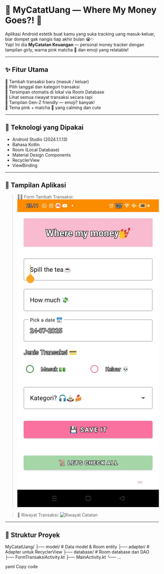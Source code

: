 # 💸 MyCatatUang — Where My Money Goes?! 💅

Aplikasi Android estetik buat kamu yang suka tracking uang masuk-keluar, biar dompet gak nangis tiap akhir bulan 😭✨  
Yap! Ini dia **MyCatatan Keuangan** — personal money tracker dengan tampilan girly, warna pink matcha 🍵 dan emoji yang relatable!

---

## ✨ Fitur Utama

📌 Tambah transaksi baru (masuk / keluar)  
📌 Pilih tanggal dan kategori transaksi  
📌 Tersimpan otomatis di lokal via Room Database  
📌 Lihat semua riwayat transaksi secara rapi  
📌 Tampilan Gen-Z friendly — emoji? banyak!  
📌 Tema pink + matcha 🍵 yang calming dan cute  

---

## 🧱 Teknologi yang Dipakai

- Android Studio (2024.1.1.13)
- Bahasa Kotlin
- Room (Local Database)
- Material Design Components
- RecyclerView
- ViewBinding

---

## 📸 Tampilan Aplikasi

> 💁‍♀️ Form Tambah Transaksi:
![Tampilan Tambah Catatan](tampilantambahcatatan.jpeg)

> 🧾 Riwayat Transaksi:
![Riwayat Catatan](MyCatatan-UAS/tampilanriwayatcatatan.jpeg)

---

## 📂 Struktur Proyek

MyCatatUang/
├── model/ # Data model & Room entity
├── adapter/ # Adapter untuk RecyclerView
├── database/ # Room database dan DAO
├── FormTransaksiActivity.kt
├── MainActivity.kt
└── ...

yaml
Copy code
